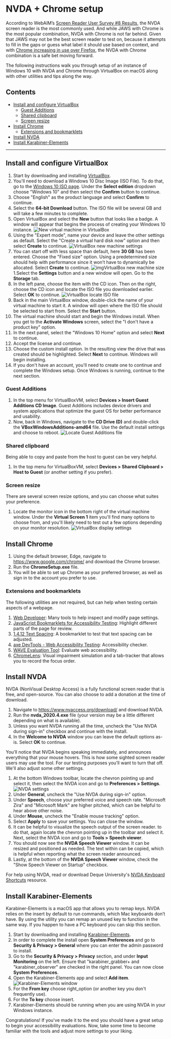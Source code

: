 # NVDA + Chrome setup

According to WebAIM’s [Screen Reader User Survey #8 Results](https://webaim.org/projects/screenreadersurvey8/#primary), the NVDA screen reader is the most commonly used. And while JAWS with Chrome is the most popular combination, NVDA with Chrome is not far behind. Given that JAWS may not be the best screen reader to test on, because it attempts to fill in the gaps or guess what label it should use based on context, and with [Chrome increasing in use over Firefox](https://webaim.org/projects/screenreadersurvey8/#browsers), the NVDA with Chrome combination is a safe bet moving forward.

The following instructions walk you through setup of an instance of Windows 10 with NVDA and Chrome through VirtualBox on macOS along with other utilities and tips along the way.

## Contents

- [Install and configure VirtualBox](#install-and-configure-virtualbox)
   - [Guest Additions](#guest-additions)
   - [Shared clipboard](#shared-clipboard)
   - [Screen resize](#screen-resize)
- [Install Chrome](#install-chrome)
   - [Extensions and bookmarklets](#extensions-and-bookmarklets)
- [Install NVDA](#install-nvda)
- [Install Karabiner-Elements](#install-karabiner-elements)

---

## Install and configure VirtualBox

1. Start by downloading and installing [VirtualBox](https://www.virtualbox.org/wiki/Downloads).
1. You'll need to download a Windows 10 Disc Image (ISO File). To do that, go to the [Windows 10 ISO page](https://www.microsoft.com/en-us/software-download/windows10ISO). Under the **Select edition** dropdown choose "Windows 10" and then select the **Confirm** button to continue.
1. Choose "English" as the product language and select **Confirm** to continue.
1. Select the **64-bit Download** button. The ISO file will be several GB and will take a few minutes to complete.
1. Open VirtualBox and select the **New** button that looks like a badge. A window will appear that begins the process of creating your Windows 10 instance.
   ![New virtual machine in VirtualBox](images/nvda-1-vb-new.png)
1. Using the "Expert mode", name your device and leave the other settings as default. Select the "Create a virtual hard disk now" option and then select **Create** to continue.
   ![VirtualBox new machine settings](images/nvda-2-vb-setup.png)
1. You can start off with less space than default, here **30 GB** has been entered. Choose the "Fixed size" option. Using a predetermined size should help with performance since it won’t have to dynamically be allocated. Select **Create** to continue.
   ![imgVirtualBox new machine size](images/nvda-3-vb-size.png)
1.Select the **Settings** button and a new window will open. Go to the **Storage** tab. 
1. In the left pane, choose the item with the CD icon. Then on the right, choose the CD icon and locate the ISO file you downloaded earlier. Select **OK** to continue.
   ![VirtualBox locate ISO file](images/nvda-4-vb-disc.png)
1. Back in the main VirtualBox window, double-click the name of your virtual machine to start it. A window will open where the ISO file should be selected to start from. Select the **Start** button.
1. The virtual machine should start and begin the Windows install. When you get to the **Activate Windows** screen, select the "I don't have a product key" option.
1. In the next panel, select the "Windows 10 Home" option and select **Next** to continue.
1. Accept the license and continue.
1. Choose the custom install option. In the resulting view the drive that was created should be highlighted. Select **Next** to continue. Windows will begin installing.
1. If you don't have an account, you'll need to create one to continue and complete the Windows setup. Once Windows is running, continue to the next section.

### Guest Additions

1. In the top menu for VirtualBoxVM, select **Devices > Insert Guest Additions CD Image**. Guest Additions includes device drivers and system applications that optimize the guest OS for better performance and usability.
1. Now, back in Windows, navigate to the **CD Drive (D)** and double-click the **VBoxWindowsAdditions-amd64** file. Use the default install settings and choose to reboot.
   ![Locate Guest Additions file](images/nvda-5-w-guest-additions.png)

### Shared clipboard

Being able to copy and paste from the host to guest can be very helpful.

1. In the top menu for VirtualBoxVM, select **Devices > Shared Clipboard > Host to Guest** (or another setting if you prefer).

### Screen resize

There are several screen resize options, and you can choose what suites your preference.

1. Locate the monitor icon in the bottom right of the virtual machine window. Under the **Virtual Screen 1** item you'll find many options to choose from, and you'll likely need to test out a few options depending on your monitor resolution.
   ![VirtualBox display settings](images/nvda-6-vb-screen-size.png)

## Install Chrome

1. Using the default browser, Edge, navigate to https://www.google.com/chrome/ and download the Chrome browser.
1. Run the **ChromeSetup.exe** file.
1. You will be able to set up Chrome as your preferred browser, as well as sign in to the account you prefer to use.

### Extensions and bookmarklets

The following utilities are not required, but can help when testing certain aspects of a webpage.

1. [Web Developer](https://chrome.google.com/webstore/detail/web-developer/bfbameneiokkgbdmiekhjnmfkcnldhhm): Many tools to help inspect and modify page settings.
1. [JavaScript Bookmarklets for Accessibility Testing](https://pauljadam.com/bookmarklets/): Highlight different parts of the page for review.
1. [1.4.12 Text Spacing](https://dylanb.github.io/bookmarklets.html): A bookmarklet to test that text spacing can be adjusted.
1. [axe DevTools - Web Accessibility Testing](https://chrome.google.com/webstore/detail/axe-devtools-web-accessib/lhdoppojpmngadmnindnejefpokejbdd): Accessibility checker.
1. [WAVE Evaluation Tool](https://chrome.google.com/webstore/detail/wave-evaluation-tool/jbbplnpkjmmeebjpijfedlgcdilocofh): Evaluate web accessibility.
1. [ChromeLens](https://chrome.google.com/webstore/detail/chromelens/idikgljglpfilbhaboonnpnnincjhjkd): Visual impairment simulation and a tab-tracker that allows you to record the focus order.

## Install NVDA

NVDA (NonVisual Desktop Access) is a fully functional screen reader that is free, and open-source. You can also choose to add a donation at the time of download.

1. Navigate to https://www.nvaccess.org/download/ and download NVDA.
1. Run the **nvda_2020.4.exe** file (your version may be a little different depending on what is available).
1. Unless you want NVDA running all the time, uncheck the "Use NVDA during sign-in" checkbox and continue with the install.
1. In the **Welcome to NVDA** window you can leave the default options as-is. Select **OK** to continue.

You’ll notice that NVDA begins speaking immediately, and announces everything that your mouse hovers. This is how some sighted screen reader users may use the tool. For our testing purposes you’ll want to turn that off. We'll also adjust some other settings.

1. At the bottom Windows toolbar, locate the chevron pointing up and select it, then select the NVDA icon and go to **Preferences > Settings**.
   ![NVDA settings](images/nvda-7-nvda-settings.png)
1. Under **General**, uncheck the "Use NVDA during sign-in" option.
1. Under **Speech**, choose your preferred voice and speech rate. "Microsoft Zira" and "Microsoft Mark" are higher pitched, which can be helpful to hear above other noise.
1. Under **Mouse**, uncheck the "Enable mouse tracking" option.
1. Select **Apply** to save your settings. You can close the window.
1. It can be helpful to visualize the speech output of the screen reader. to do that, again locate the chevron pointing up in the toolbar and select it. Next, select the NVDA icon and go to **Tools > Speech viewer**.
1. You should now see the **NVDA Speech Viewer** window. It can be resized and positioned as needed. The text within can be copied, which is helpful when reporting what the screen reader announced.
1. Lastly, at the bottom of the **NVDA Speech Viewer** window, check the "Show Speech Viewer on Startup" checkbox.

For help using NVDA, read or download Deque University's [NVDA Keyboard Shortcuts](https://dequeuniversity.com/screenreaders/nvda-keyboard-shortcuts) resource.

## Install Karabiner-Elements

Karabiner-Elements is a macOS app that allows you to remap keys. NVDA relies on the <key>insert</key> by default to run commands, which Mac keyboards don’t have. By using the utility you can remap an unused key to function in the same way. If you happen to have a PC keyboard you can skip this section.

1. Start by downloading and installing [Karabiner-Elements](https://karabiner-elements.pqrs.org/).
1. In order to complete the install open **System Preferences** and go to **Security & Privacy > General** where you can enter the admin password to install.
1. Go to the **Security & Privacy > Privacy** section, and under **Input Monitoring** on the left. Ensure that "karabiner_grabber+ and "karabiner_observer" are checked in the right panel. You can now close **System Preferences**.
1. Open the Karabiner-Elements app and select **Add item**.
   ![Karabiner-Elements window](images/nvda-8-karabiner.png)
1. For the **From key** choose <key>right_option</key> (or another key you don't frequently use).
1. For the **To key** choose <key>insert</key>.
1. Karabiner-Elements should be running when you are using NVDA in your Windows instance.

Congratulations! If you've made it to the end you should have a great setup to begin your accessibility evaluations. Now, take some time to become familiar with the tools and adjust more settings to your liking.
